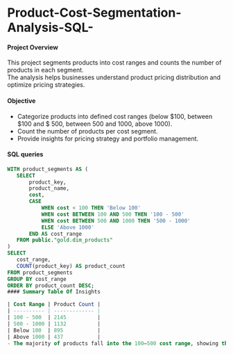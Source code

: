 # Product-Cost-Segmentation-Analysis-SQL-
#### Project Overview
This project segments products into cost ranges and counts the number of products in each segment.  
The analysis helps businesses understand product pricing distribution and optimize pricing strategies.
#### Objective
- Categorize products into defined cost ranges (below $100, between $100 and $ 500, between 500 and 1000, above 1000).
- Count the number of products per cost segment.
- Provide insights for pricing strategy and portfolio management.

#### SQL queries
 ```sql
WITH product_segments AS (
    SELECT 
        product_key,
        product_name,
        cost,
        CASE 
            WHEN cost < 100 THEN 'Below 100'
            WHEN cost BETWEEN 100 AND 500 THEN '100 - 500'
            WHEN cost BETWEEN 500 AND 1000 THEN '500 - 1000'
            ELSE 'Above 1000'
        END AS cost_range
    FROM public."gold.dim_products"
)
SELECT 
    cost_range,
    COUNT(product_key) AS product_count
FROM product_segments
GROUP BY cost_range
ORDER BY product_count DESC;
#### Summary Table Of Insights

| Cost Range | Product Count |
| ---------- | ------------- |
| 100 - 500  | 2145          |
| 500 - 1000 | 1132          |
| Below 100  | 895           |
| Above 1000 | 437           |
- The majority of products fall into the 100–500 cost range, showing the company portfolio is mainly mid-priced.


